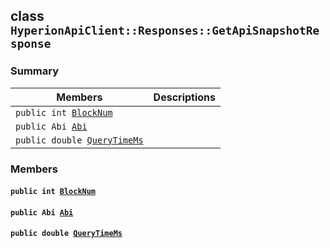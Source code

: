 ## class `HyperionApiClient::Responses::GetApiSnapshotResponse` 

### Summary

 Members                        | Descriptions                                
--------------------------------|---------------------------------------------
`public int `[`BlockNum`](#class_hyperion_api_client_1_1_responses_1_1_get_api_snapshot_response_1a5c75360929c5cb4353443f5c28de94dd) | 
`public Abi `[`Abi`](#class_hyperion_api_client_1_1_responses_1_1_get_api_snapshot_response_1aa84f289bd4484628fdcf79ed37202521) | 
`public double `[`QueryTimeMs`](#class_hyperion_api_client_1_1_responses_1_1_get_api_snapshot_response_1aaed05a434b4de2c0ca564fe4e3d8a2ec) | 

### Members

#### `public int `[`BlockNum`](#class_hyperion_api_client_1_1_responses_1_1_get_api_snapshot_response_1a5c75360929c5cb4353443f5c28de94dd) 

#### `public Abi `[`Abi`](#class_hyperion_api_client_1_1_responses_1_1_get_api_snapshot_response_1aa84f289bd4484628fdcf79ed37202521) 

#### `public double `[`QueryTimeMs`](#class_hyperion_api_client_1_1_responses_1_1_get_api_snapshot_response_1aaed05a434b4de2c0ca564fe4e3d8a2ec) 

